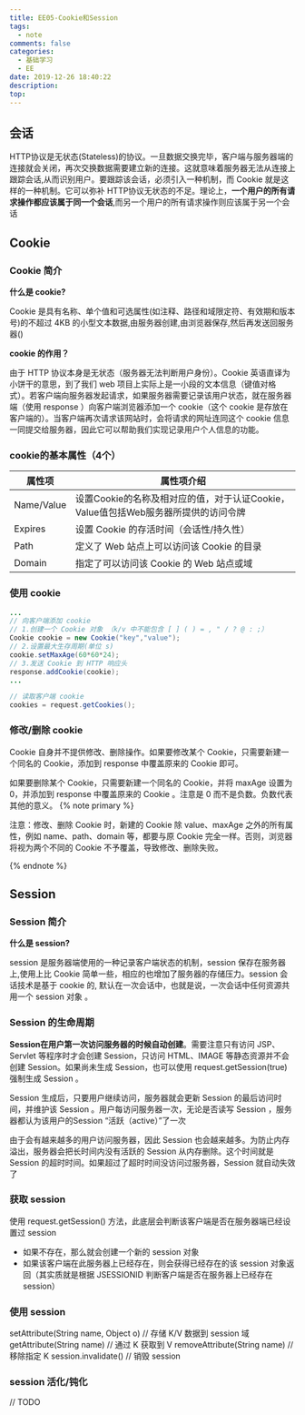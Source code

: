 ```yaml
---
title: EE05-Cookie和Session
tags:
  - note
comments: false
categories:
  - 基础学习
  - EE
date: 2019-12-26 18:40:22
description:
top:
---
```


## 会话

HTTP协议是无状态(Stateless)的协议。一旦数据交换完毕，客户端与服务器端的连接就会关闭，再次交换数据需要建立新的连接。这就意味着服务器无法从连接上跟踪会话,从而识别用户。要跟踪该会话，必须引入一种机制，而 Cookie 就是这样的一种机制。它可以弥补 HTTP协议无状态的不足。理论上，**一个用户的所有请求操作都应该属于同一个会话**,而另一个用户的所有请求操作则应该属于另一个会话

## Cookie

### Cookie 简介

**什么是 cookie?**

Cookie 是具有名称、单个值和可选属性(如注释、路径和域限定符、有效期和版本号)的不超过 4KB 的小型文本数据,由服务器创建,由浏览器保存,然后再发送回服务器()

**cookie 的作用？**

由于 HTTP 协议本身是无状态（服务器无法判断用户身份）。Cookie 英语直译为小饼干的意思，到了我们 web 项目上实际上是一小段的文本信息（键值对格式）。若客户端向服务器发起请求，如果服务器需要记录该用户状态，就在服务器端（使用 response ）向客户端浏览器添加一个 cookie（这个 cookie 是存放在客户端的）。当客户端再次请求该网站时，会将请求的网址连同这个 cookie 信息一同提交给服务器，因此它可以帮助我们实现记录用户个人信息的功能。

### cookie的基本属性（4个）

|属性项	|属性项介绍|
|-----|-----|
|Name/Value|设置Cookie的名称及相对应的值，对于认证Cookie，Value值包括Web服务器所提供的访问令牌|
|Expires|设置 Cookie 的存活时间（会话性/持久性）|
|Path|定义了 Web 站点上可以访问该 Cookie 的目录|
|Domain|指定了可以访问该 Cookie 的 Web 站点或域| 

### 使用 cookie

```java
...
// 向客户端添加 cookie
// 1.创建一个 Cookie 对象 （k/v 中不能包含 [ ] ( ) = , " / ? @ : ;）
Cookie cookie = new Cookie("key","value"); 
// 2.设置最大生存周期(单位 s)
cookie.setMaxAge(60*60*24); 
// 3.发送 Cookie 到 HTTP 响应头
response.addCookie(cookie);
...
```

```java
// 读取客户端 cookie
cookies = request.getCookies();

```
### 修改/删除 cookie

Cookie 自身并不提供修改、删除操作。如果要修改某个 Cookie，只需要新建一个同名的 Cookie，添加到 response 中覆盖原来的 Cookie 即可。

如果要删除某个 Cookie，只需要新建一个同名的 Cookie，并将 maxAge 设置为0，并添加到 response 中覆盖原来的 Cookie 。注意是 0 而不是负数。负数代表其他的意义。
{% note primary %} 

注意：修改、删除 Cookie 时，新建的 Cookie 除 value、maxAge 之外的所有属性，例如 name、path、domain 等，都要与原 Cookie 完全一样。否则，浏览器将视为两个不同的 Cookie 不予覆盖，导致修改、删除失败。

{% endnote %}

## Session

### Session 简介

**什么是 session?**

session 是服务器端使用的一种记录客户端状态的机制，session 保存在服务器上,使用上比 Cookie 简单一些，相应的也增加了服务器的存储压力。session 会话技术是基于 cookie 的, 默认在一次会话中，也就是说，一次会话中任何资源共用一个 session 对象 。

### Session 的生命周期

**Session在用户第一次访问服务器的时候自动创建**。需要注意只有访问 JSP、Servlet 等程序时才会创建 Session，只访问 HTML、IMAGE 等静态资源并不会创建 Session。如果尚未生成 Session，也可以使用 request.getSession(true) 强制生成 Session 。

Session 生成后，只要用户继续访问，服务器就会更新 Session 的最后访问时间，并维护该 Session 。用户每访问服务器一次，无论是否读写 Session ，服务器都认为该用户的Session “活跃（active）”了一次

由于会有越来越多的用户访问服务器，因此 Session 也会越来越多。为防止内存溢出，服务器会把长时间内没有活跃的 Session 从内存删除。这个时间就是 Session 的超时时间。如果超过了超时时间没访问过服务器，Session 就自动失效了

### 获取 session

使用 request.getSession() 方法，此底层会判断该客户端是否在服务器端已经设置过 session
* 如果不存在，那么就会创建一个新的 session 对象
* 如果该客户端在此服务器上已经存在，则会获得已经存在的该 session 对象返回（其实质就是根据 JSESSIONID 判断客户端是否在服务器上已经存在 session）

### 使用 session 

setAttribute(String name, Object o) // 存储 K/V 数据到 session 域
getAttribute(String name)     // 通过 K 获取到 V 
removeAttribute(String name)  // 移除指定 K
session.invalidate()         // 销毁 session 

### session 活化/钝化

// TODO